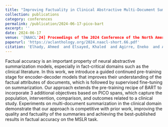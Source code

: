 ```yaml
---
title: "Improving Factuality in Clinical Abstractive Multi-Document Summarization through Guided Continued Pre-training"
collection: publications
category: conferences
permalink: /publication/2024-06-17-pico-bart
excerpt: ''
date: 2024-06-17
venue: '[NAACL'24] Proceedings of the 2024 Conference of the North American Chapter of the Association for Computational Linguistics'
paperurl: 'https://aclanthology.org/2024.naacl-short.66.pdf'
citation: 'Elhady, Ahmed  and Elsayed, Khaled  and Agirre, Eneko  and Artetxe, Mikel'
---
```


Factual accuracy is an important property of neural abstractive summarization models, especially in fact-critical domains such as the clinical literature. In this work, we introduce a guided continued pre-training stage for encoder-decoder models that improves their understanding of the factual attributes of documents, which is followed by supervised fine-tuning on summarization. Our approach extends the pre-training recipe of BART to incorporate 3 additional objectives based on PICO spans, which capture the population, intervention, comparison, and outcomes related to a clinical study. Experiments on multi-document summarization in the clinical domain demonstrate that our approach is competitive with prior work, improving the quality and factuality of the summaries and achieving the best-published results in factual accuracy on the MSLR task.
